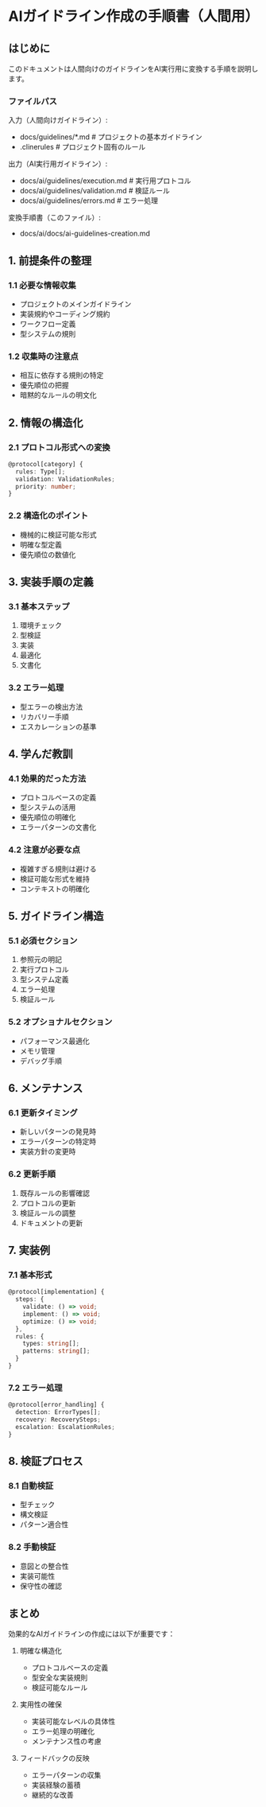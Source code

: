 # AIガイドライン作成の手順書（人間用）

## はじめに

このドキュメントは人間向けのガイドラインをAI実行用に変換する手順を説明します。

### ファイルパス

入力（人間向けガイドライン）:

- docs/guidelines/\*.md # プロジェクトの基本ガイドライン
- .clinerules # プロジェクト固有のルール

出力（AI実行用ガイドライン）:

- docs/ai/guidelines/execution.md # 実行用プロトコル
- docs/ai/guidelines/validation.md # 検証ルール
- docs/ai/guidelines/errors.md # エラー処理

変換手順書（このファイル）:

- docs/ai/docs/ai-guidelines-creation.md

## 1. 前提条件の整理

### 1.1 必要な情報収集

- プロジェクトのメインガイドライン
- 実装規約やコーディング規約
- ワークフロー定義
- 型システムの規則

### 1.2 収集時の注意点

- 相互に依存する規則の特定
- 優先順位の把握
- 暗黙的なルールの明文化

## 2. 情報の構造化

### 2.1 プロトコル形式への変換

```typescript
@protocol[category] {
  rules: Type[];
  validation: ValidationRules;
  priority: number;
}
```

### 2.2 構造化のポイント

- 機械的に検証可能な形式
- 明確な型定義
- 優先順位の数値化

## 3. 実装手順の定義

### 3.1 基本ステップ

1. 環境チェック
2. 型検証
3. 実装
4. 最適化
5. 文書化

### 3.2 エラー処理

- 型エラーの検出方法
- リカバリー手順
- エスカレーションの基準

## 4. 学んだ教訓

### 4.1 効果的だった方法

- プロトコルベースの定義
- 型システムの活用
- 優先順位の明確化
- エラーパターンの文書化

### 4.2 注意が必要な点

- 複雑すぎる規則は避ける
- 検証可能な形式を維持
- コンテキストの明確化

## 5. ガイドライン構造

### 5.1 必須セクション

1. 参照元の明記
2. 実行プロトコル
3. 型システム定義
4. エラー処理
5. 検証ルール

### 5.2 オプショナルセクション

- パフォーマンス最適化
- メモリ管理
- デバッグ手順

## 6. メンテナンス

### 6.1 更新タイミング

- 新しいパターンの発見時
- エラーパターンの特定時
- 実装方針の変更時

### 6.2 更新手順

1. 既存ルールの影響確認
2. プロトコルの更新
3. 検証ルールの調整
4. ドキュメントの更新

## 7. 実装例

### 7.1 基本形式

```typescript
@protocol[implementation] {
  steps: {
    validate: () => void;
    implement: () => void;
    optimize: () => void;
  },
  rules: {
    types: string[];
    patterns: string[];
  }
}
```

### 7.2 エラー処理

```typescript
@protocol[error_handling] {
  detection: ErrorTypes[];
  recovery: RecoverySteps;
  escalation: EscalationRules;
}
```

## 8. 検証プロセス

### 8.1 自動検証

- 型チェック
- 構文検証
- パターン適合性

### 8.2 手動検証

- 意図との整合性
- 実装可能性
- 保守性の確認

## まとめ

効果的なAIガイドラインの作成には以下が重要です：

1. 明確な構造化

   - プロトコルベースの定義
   - 型安全な実装規則
   - 検証可能なルール

2. 実用性の確保

   - 実装可能なレベルの具体性
   - エラー処理の明確化
   - メンテナンス性の考慮

3. フィードバックの反映
   - エラーパターンの収集
   - 実装経験の蓄積
   - 継続的な改善
